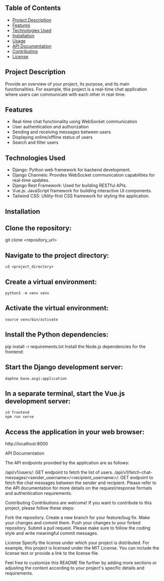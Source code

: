 ## Table of Contents

- [Project Description](#project-description)
- [Features](#features)
- [Technologies Used](#technologies-used)
- [Installation](#installation)
- [Usage](#usage)
- [API Documentation](#api-documentation)
- [Contributing](#contributing)
- [License](#license)

## Project Description

Provide an overview of your project, its purpose, and its main functionalities. For example, this project is a real-time chat application where users can communicate with each other in real-time.

## Features

- Real-time chat functionality using WebSocket communication
- User authentication and authorization
- Sending and receiving messages between users
- Displaying online/offline status of users
- Search and filter users

## Technologies Used

- Django: Python web framework for backend development.
- Django Channels: Provides WebSocket communication capabilities for real-time updates.
- Django Rest Framework: Used for building RESTful APIs.
- Vue.js: JavaScript framework for building interactive UI components.
- Tailwind CSS: Utility-first CSS framework for styling the application.

## Installation

## Clone the repository:

   git clone <repository_url>


## Navigate to the project directory:
    cd <project_directory>

## Create a virtual environment:

    python3 -m venv venv
##  Activate the virtual environment:
    source venv/bin/activate

## Install the Python dependencies:
pip install -r requirements.txt
Install the Node.js dependencies for the frontend:



## Start the Django development server:
    daphne base.asgi:application

## In a separate terminal, start the Vue.js development server:

    cd frontend
    npm run serve

## Access the application in your web browser:
http://localhost:8000


API Documentation

The API endpoints provided by the application are as follows:

/api/v1/users/: GET endpoint to fetch the list of users.
/api/v1/fetch-chat-messages/<sender_username>/<recipient_username>/: GET endpoint to fetch the chat messages between the sender and recipient.
Please refer to the API documentation for more details on the request/response formats and authentication requirements.



Contributing
Contributions are welcome! If you want to contribute to this project, please follow these steps:

Fork the repository.
Create a new branch for your feature/bug fix.
Make your changes and commit them.
Push your changes to your forked repository.
Submit a pull request.
Please make sure to follow the coding style and write meaningful commit messages.

License
Specify the license under which your project is distributed. For example, this project is licensed under the MIT License. You can include the license text or provide a link to the license file.


Feel free to customize this README file further by adding more sections or adjusting the content according to your project's specific details and requirements.